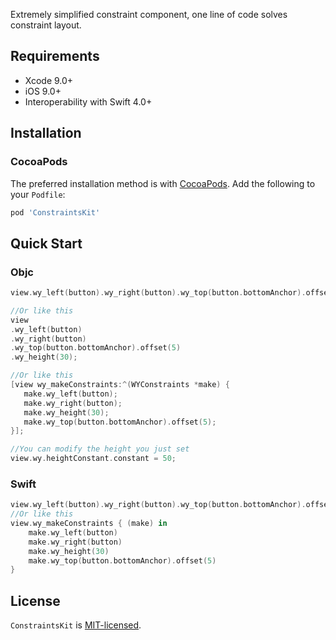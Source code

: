 Extremely simplified constraint component, one line of code solves constraint layout.

## Requirements

- Xcode 9.0+
- iOS 9.0+
- Interoperability with Swift 4.0+

## Installation

### CocoaPods

The preferred installation method is with [CocoaPods](https://cocoapods.org). Add the following to your `Podfile`:

```ruby
pod 'ConstraintsKit'
```

## Quick Start
### Objc
```Swift
view.wy_left(button).wy_right(button).wy_top(button.bottomAnchor).offset(5).wy_height(30);

//Or like this
view
.wy_left(button)
.wy_right(button)
.wy_top(button.bottomAnchor).offset(5)
.wy_height(30);

//Or like this
[view wy_makeConstraints:^(WYConstraints *make) {
   make.wy_left(button);
   make.wy_right(button);
   make.wy_height(30);
   make.wy_top(button.bottomAnchor).offset(5);
}];        

//You can modify the height you just set
view.wy.heightConstant.constant = 50;
```
### Swift
```Swift
view.wy_left(button).wy_right(button).wy_top(button.bottomAnchor).offset(5).wy_height(30)
//Or like this
view.wy_makeConstraints { (make) in
    make.wy_left(button)
    make.wy_right(button)
    make.wy_height(30)
    make.wy_top(button.bottomAnchor).offset(5)
}                 
```
## License

`ConstraintsKit`  is [MIT-licensed](./LICENSE).
